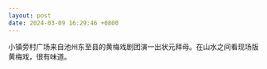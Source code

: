 ```yaml
---
layout: post
date: 2024-03-09 16:29:46 +0800
---
```


小镇旁村广场来自池州东至县的黄梅戏剧团演一出状元拜母。在山水之间看现场版黄梅戏，很有味道。
